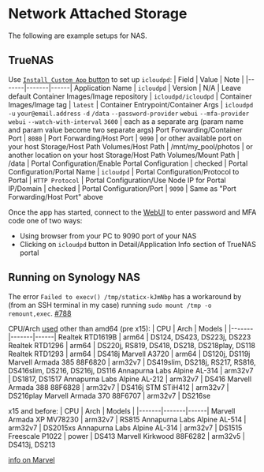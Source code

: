 # Network Attached Storage

The following are example setups for NAS.

## TrueNAS

Use [`Install Custom App` button](https://www.truenas.com/docs/scale/23.10/scaletutorials/apps/usingcustomapp/) to set up `icloudpd`:
| Field | Value | Note |
|-------|-------|------|
Application Name | `icloudpd` |
Version | N/A | Leave default
Container Images/Image repository | `icloudpd/icloudpd` |
Container Images/Image tag | `latest` |
Container Entrypoint/Container Args | `icloudpd` `-u` `your@email.address` `-d` `/data` `--password-provider` `webui` `--mfa-provider` `webui` `--watch-with-interval` `3600` | each as a separate arg (param name and param value become two separate args)
Port Forwarding/Container Port | `8080` |
Port Forwarding/Host Port | `9090` | or other available port on your host
Storage/Host Path Volumes/Host Path | /mnt/my_pool/photos | or another location on your host
Storage/Host Path Volumes/Mount Path | /data | 
Portal Configuration/Enable Portal Configuration | checked | 
Portal Configuration/Portal Name | `icloudpd` | 
Portal Configuration/Protocol to Portal | `HTTP Protocol` | 
Portal Configuration/Use Node IP for Portal IP/Domain | checked | 
Portal Configuration/Port | `9090` | Same as "Port Forwarding/Host Port" above

Once the app has started, connect to the [WebUI](webui) to enter password and MFA code one of two ways:
- Using browser from your PC to 9090 port of your NAS
- Clicking on `icloudpd` button in Detail/Application Info section of TrueNAS portal

## Running on Synology NAS

The error `Failed to execv() /tmp/staticx-kJmNbp` has a workaround by (from an SSH terminal in my case) running `sudo mount /tmp -o remount,exec`. [#788](https://github.com/icloud-photos-downloader/icloud_photos_downloader/issues/788)

CPU/Arch [used](https://kb.synology.com/en-me/DSM/tutorial/What_kind_of_CPU_does_my_NAS_have) other than amd64 (pre x15):
| CPU | Arch | Models |
|-------|-------|------|
Realtek RTD1619B | arm64 | DS124, DS423, DS223j, DS223
Realtek RTD1296 | arm64 | DS220j, RS819, DS418, DS218, DS218play, DS118
Realtek RTD1293 | arm64 | DS418j
Marvell A3720 | arm64 | DS120j, DS119j
Marvell Armada 385 88F6820 | arm32v7 | DS419slim, DS218j, RS217, RS816, DS416slim, DS216, DS216j, DS116
Annapurna Labs Alpine AL-314 | arm32v7 | DS1817, DS1517
Annapurna Labs Alpine AL-212 | arm32v7 | DS416
Marvell Armada 388 88F6828 | arm32v7 | DS416j
STM STiH412 | arm32v7 | DS216play
Marvell Armada 370 88F6707 | arm32v7 | DS216se

x15 and before:
| CPU | Arch | Models |
|-------|-------|------|
Marvell Armada XP MV78230 | arm32v7 | RS815
Annapurna Labs Alpine AL-514 | arm32v7 | DS2015xs
Annapurna Labs Alpine AL-314 | arm32v7 | DS1515
Freescale P1022 | power | DS413
Marvell Kirkwood 88F6282 | arm32v5 | DS413j, DS213

[info on Marvel](https://www.kernel.org/doc/html/v6.1/arm/marvell.html)
